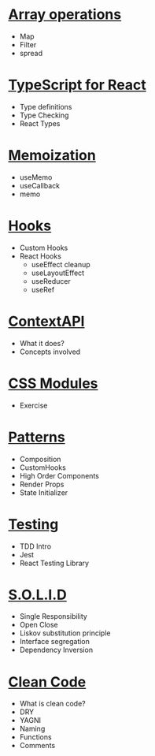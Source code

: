 # [Array operations](./topics/arrays/readme.md)
- Map
- Filter
- spread


# [TypeScript for React](./topics/typescript/readme.md)
 - Type definitions
 - Type Checking
 - React Types


# [Memoization](./topics/memoization/readme.md)
- useMemo
- useCallback
- memo

# [Hooks](./topics/hooks/readme.md)
- Custom Hooks
- React Hooks
     - useEffect cleanup
     - useLayoutEffect
     - useReducer
     - useRef

# [ContextAPI](./topics/context/readme.md)
 - What it does?
 - Concepts involved


# [CSS Modules](./topics/cssmodules/readme.md)
- Exercise

# [Patterns](./topics/patterns/readme.md)
- Composition
- CustomHooks
- High Order Components
- Render Props
- State Initializer

# [Testing](./topics/testing/readme.md)
- TDD Intro
- Jest
- React Testing Library

# [S.O.L.I.D](./topics/SOLID/readme.md)
- Single Responsibility
- Open Close
- Liskov substitution principle
- Interface segregation
- Dependency Inversion

# [Clean Code](./topics/cleancode/readme.md)
- What is clean code?
- DRY
- YAGNI
- Naming
- Functions
- Comments

